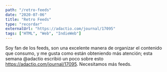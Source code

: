 ```yaml
---
path: "/retro-feeds"
date: "2020-07-06"
title: "Retro Feeds"
type: "recordar"
externalUrl: "https://adactio.com/journal/17095"
tags: ["HTML", "Web", "IndieWeb"]
---
```


Soy fan de los feeds, son una excelente manera de organizar el contenido que consumo, y me gusta como est&aacute;n obteniendo m&aacute;s atenci&oacute;n; esta semana @adactio escribi&oacute; un poco sobre esto https://adactio.com/journal/17095. Necesitamos m&aacute;s feeds.[](https://brid.gy/publish/twitter)
